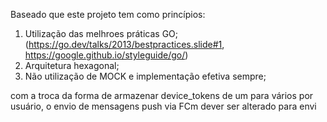 Baseado que este projeto tem como princípios:
1) Utilização das melhroes práticas GO;(https://go.dev/talks/2013/bestpractices.slide#1, https://google.github.io/styleguide/go/)
2) Arquitetura hexagonal;
3) Não utilização de MOCK e implementação efetiva sempre;

com a troca da forma de armazenar device_tokens de um para vários por usuário, o envio de mensagens push via FCm dever ser alterado para envi



